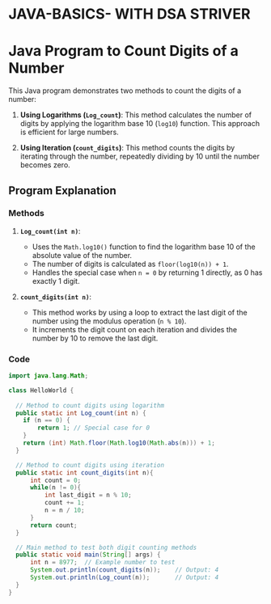 # JAVA-BASICS- WITH DSA STRIVER 
# Java Program to Count Digits of a Number

This Java program demonstrates two methods to count the digits of a number:

1. **Using Logarithms (`Log_count`)**: This method calculates the number of digits by applying the logarithm base 10 (`log10`) function. This approach is efficient for large numbers.

2. **Using Iteration (`count_digits`)**: This method counts the digits by iterating through the number, repeatedly dividing by 10 until the number becomes zero.

## Program Explanation

### Methods

1. **`Log_count(int n)`**:
    - Uses the `Math.log10()` function to find the logarithm base 10 of the absolute value of the number.
    - The number of digits is calculated as `floor(log10(n)) + 1`.
    - Handles the special case when `n = 0` by returning 1 directly, as 0 has exactly 1 digit.

2. **`count_digits(int n)`**:
    - This method works by using a loop to extract the last digit of the number using the modulus operation (`n % 10`).
    - It increments the digit count on each iteration and divides the number by 10 to remove the last digit.

### Code

```java
import java.lang.Math;

class HelloWorld {
  
  // Method to count digits using logarithm
  public static int Log_count(int n) {
    if (n == 0) {
        return 1; // Special case for 0
    }
    return (int) Math.floor(Math.log10(Math.abs(n))) + 1;
  }

  // Method to count digits using iteration
  public static int count_digits(int n){
      int count = 0;
      while(n != 0){
          int last_digit = n % 10;
          count += 1;
          n = n / 10;
      }
      return count;
  }

  // Main method to test both digit counting methods
  public static void main(String[] args) {
      int n = 8977;  // Example number to test
      System.out.println(count_digits(n));    // Output: 4
      System.out.println(Log_count(n));       // Output: 4
  }
}










